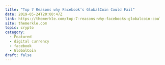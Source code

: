 ```yaml
---
title: "Top 7 Reasons why Facebook’s GlobalCoin Could Fail"
date: 2019-05-24T20:00:47Z
link: https://themerkle.com/top-7-reasons-why-facebooks-globalcoin-could-fail/?utm_medium=RSS&utm_source=hune
site: themerkle.com
topic: crypto
category:
  - Featured
  - digital currency
  - facebook
  - GlobalCoin
draft: false
---
```

